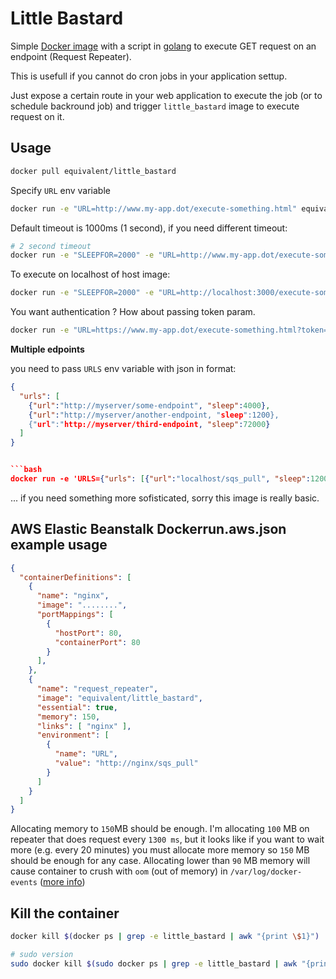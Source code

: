 # Little Bastard

Simple [Docker image](https://hub.docker.com/r/equivalent/little_bastard/) with a script in [golang](https://golang.org/) to
execute GET request on an endpoint (Request Repeater).

This is usefull if you cannot do cron jobs in your application settup.

Just expose a certain route in your web application to execute the job
(or to schedule backround job) and trigger
`little_bastard` image to execute request on it.


## Usage

```bash
docker pull equivalent/little_bastard
```


Specify `URL` env variable


```bash
docker run -e "URL=http://www.my-app.dot/execute-something.html" equivalent/little_bastard
```

Default timeout is 1000ms (1 second), if you need different timeout:

```bash
# 2 second timeout
docker run -e "SLEEPFOR=2000" -e "URL=http://www.my-app.dot/execute-something.html" equivalent/little_bastard
```

To execute on localhost of host image:

```bash
docker run -e "SLEEPFOR=2000" -e "URL=http://localhost:3000/execute-something.html" --net="host" equivalent/little_bastard
```


You want authentication ? How about passing token param.

```bash
docker run -e "URL=https://www.my-app.dot/execute-something.html?token=1234556" --net="host" equivalent/little_bastard
```

**Multiple edpoints**

you need to pass `URLS` env variable with json in format:

```json
{
  "urls": [
    {"url":"http://myserver/some-endpoint", "sleep":4000},
    {"url":"http://myserver/another-endpoint, "sleep":1200},
    {"url":"http://myserver/third-endpoint, "sleep":72000}
  ]
}


```bash
docker run -e 'URLS={"urls": [{"url":"localhost/sqs_pull", "sleep":1200}, {"url":"localhost/maintenance","sleep":3000}]}' --net="host" equivalent/little_bastard
```

... if you need something more sofisticated, sorry this image is really basic.


## AWS Elastic Beanstalk Dockerrun.aws.json example usage

```json
{
  "containerDefinitions": [
    {
      "name": "nginx",
      "image": "........",
      "portMappings": [
        {
          "hostPort": 80,
          "containerPort": 80
        }
      ],
    },
    {
      "name": "request_repeater",
      "image": "equivalent/little_bastard",
      "essential": true,
      "memory": 150,
      "links": [ "nginx" ],
      "environment": [
        {
          "name": "URL",
          "value": "http://nginx/sqs_pull"
        }
      ]
    }
  ]
}
```

Allocating memory to `150`MB should be enough. I'm allocating `100` MB on repeater that does request every `1300 ms`, but it looks like if you want to wait more (e.g. every 20 minutes) you must allocate more memory so `150` MB should be enough for any case.  Allocating lower than `90` MB memory will cause container to crush with `oom` (out of memory) in `/var/log/docker-events` ([more info](http://www.eq8.eu/blogs/25-common-aws-elastic-beanstalk-docker-issues-and-solutions))

## Kill the container

```bash
docker kill $(docker ps | grep -e little_bastard | awk "{print \$1}")

# sudo version
sudo docker kill $(sudo docker ps | grep -e little_bastard | awk "{print \$1}")
```

